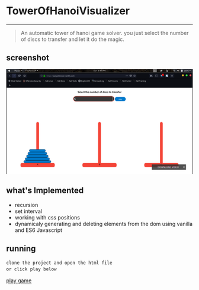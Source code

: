 # TowerOfHanoiVisualizer
___
> An automatic tower of hanoi game solver.
> you just select the number of discs to transfer and let it do the magic.
## screenshot
![screenshot](/screenshot.png)

## what's Implemented

  * recursion 
  * set interval
  * working with css positions
  * dynamicaly generating and deleting elements from the dom using vanilla and ES6 Javascript

## running

```bash
clone the project and open the html file
or click play below
```

[play game](http://wanyekitower.netlify.com)
